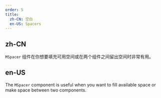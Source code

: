 ```yaml
---
order: 5
title:
  zh-CN: 空白
  en-US: Spacers
---
```


## zh-CN

`MSpacer` 组件在你想要填充可用空间或在两个组件之间留出空间时非常有用。

## en-US

The `MSpacer` component is useful when you want to fill available space or make space between two components.
